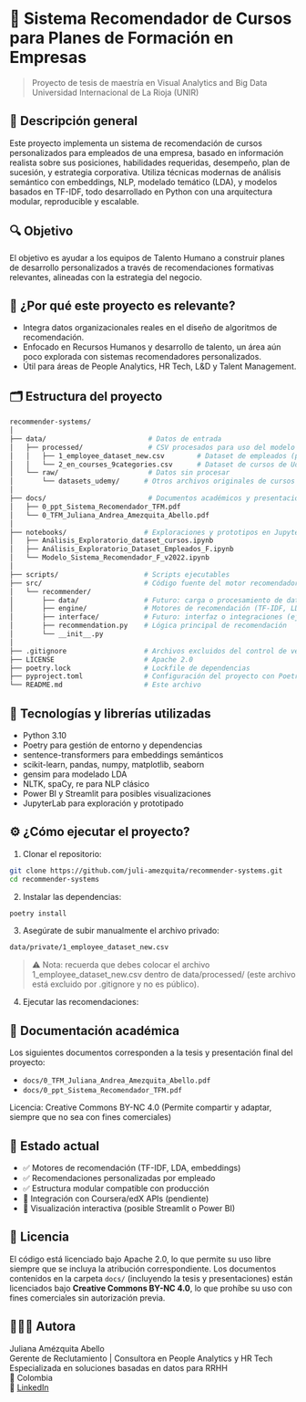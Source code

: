 # 🧠 Sistema Recomendador de Cursos para Planes de Formación en Empresas

> Proyecto de tesis de maestría en Visual Analytics and Big Data
Universidad Internacional de La Rioja (UNIR)

## 📝 Descripción general
Este proyecto implementa un sistema de recomendación de cursos personalizados para empleados de una empresa, basado en información realista sobre sus posiciones, habilidades requeridas, desempeño, plan de sucesión, y estrategia corporativa. Utiliza técnicas modernas de análisis semántico con embeddings, NLP, modelado temático (LDA), y modelos basados en TF-IDF, todo desarrollado en Python con una arquitectura modular, reproducible y escalable.


## 🔍 Objetivo
El objetivo es ayudar a los equipos de Talento Humano a construir planes de desarrollo personalizados a través de recomendaciones formativas relevantes, alineadas con la estrategia del negocio.


## 📌 ¿Por qué este proyecto es relevante?
* Integra datos organizacionales reales en el diseño de algoritmos de recomendación.
* Enfocado en Recursos Humanos y desarrollo de talento, un área aún poco explorada con sistemas recomendadores personalizados.
* Útil para áreas de People Analytics, HR Tech, L&D y Talent Management.

## 🗂️ Estructura del proyecto

```bash
recommender-systems/
│
├── data/                         # Datos de entrada
│   ├── processed/                # CSV procesados para uso del modelo
│   │   ├── 1_employee_dataset_new.csv        # Dataset de empleados (privado)
│   │   └── 2_en_courses_9categories.csv      # Dataset de cursos de Udemy (público)
│   └── raw/                      # Datos sin procesar
│       └── datasets_udemy/      # Otros archivos originales de cursos
│
├── docs/                         # Documentos académicos y presentaciones  # Licencia CC-BY-NC 4.0
│   ├── 0_ppt_Sistema_Recomendador_TFM.pdf
│   └── 0_TFM_Juliana_Andrea_Amezquita_Abello.pdf
│
├── notebooks/                   # Exploraciones y prototipos en Jupyter
│   ├── Análisis_Exploratorio_dataset_cursos.ipynb
│   ├── Análisis_Exploratorio_Dataset_Empleados_F.ipynb
│   └── Modelo_Sistema_Recomendador_F_v2022.ipynb
│
├── scripts/                     # Scripts ejecutables
├── src/                         # Código fuente del motor recomendador
│   └── recommender/
│       ├── data/                # Futuro: carga o procesamiento de datos
│       ├── engine/              # Motores de recomendación (TF-IDF, LDA, embeddings)
│       ├── interface/           # Futuro: interfaz o integraciones (ej. APIs o Streamlit)
│       ├── recommendation.py    # Lógica principal de recomendación
│       └── __init__.py
│
├── .gitignore                   # Archivos excluidos del control de versiones
├── LICENSE                      # Apache 2.0
├── poetry.lock                  # Lockfile de dependencias
├── pyproject.toml               # Configuración del proyecto con Poetry
└── README.md                    # Este archivo
```

## 🧪 Tecnologías y librerías utilizadas
* Python 3.10
* Poetry para gestión de entorno y dependencias
* sentence-transformers para embeddings semánticos
* scikit-learn, pandas, numpy, matplotlib, seaborn
* gensim para modelado LDA
* NLTK, spaCy, re para NLP clásico
* Power BI y Streamlit para posibles visualizaciones
* JupyterLab para exploración y prototipado

## ⚙️ ¿Cómo ejecutar el proyecto?

1. Clonar el repositorio:

```bash
git clone https://github.com/juli-amezquita/recommender-systems.git
cd recommender-systems
```

2. Instalar las dependencias:

```bash
poetry install
````

3. Asegúrate de subir manualmente el archivo privado:

```bash
data/private/1_employee_dataset_new.csv
````
> ⚠️ Nota: recuerda que debes colocar el archivo 1_employee_dataset_new.csv dentro de data/processed/ (este archivo está excluido por .gitignore y no es público).

4. Ejecutar las recomendaciones:



## 📄 Documentación académica
Los siguientes documentos corresponden a la tesis y presentación final del proyecto:
* `docs/0_TFM_Juliana_Andrea_Amezquita_Abello.pdf`
* `docs/0_ppt_Sistema_Recomendador_TFM.pdf`

Licencia: Creative Commons BY-NC 4.0
(Permite compartir y adaptar, siempre que no sea con fines comerciales)

## 📡 Estado actual
* ✅ Motores de recomendación (TF-IDF, LDA, embeddings)
* ✅ Recomendaciones personalizadas por empleado
* ✅ Estructura modular compatible con producción
* 🚧 Integración con Coursera/edX APIs (pendiente)
* 🚧 Visualización interactiva (posible Streamlit o Power BI)

## 🔐 Licencia
El código está licenciado bajo Apache 2.0, lo que permite su uso libre siempre que se incluya la atribución correspondiente.
Los documentos contenidos en la carpeta `docs/` (incluyendo la tesis y presentaciones) están licenciados bajo **Creative Commons BY-NC 4.0**, lo que prohíbe su uso con fines comerciales sin autorización previa.

## 👩🏼‍🦱 Autora
Juliana Amézquita Abello\
Gerente de Reclutamiento | Consultora en People Analytics y HR Tech\
Especializada en soluciones basadas en datos para RRHH\
📍 Colombia\
🔗 [LinkedIn](https://www.linkedin.com/in/juliana-amezquita/)
